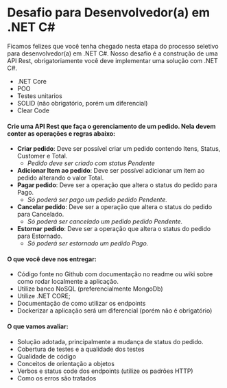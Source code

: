 # Desafio para Desenvolvedor(a) em .NET C#

Ficamos felizes que você tenha chegado nesta etapa do processo seletivo para desenvolvedor(a) em .NET C#. 
Nosso desafio é a construção de uma API Rest, obrigatoriamente você deve implementar uma solução com .NET C#.
* .NET Core
* POO
* Testes unitarios
* SOLID (não obrigatório, porém um diferencial)
* Clear Code

#### Crie uma API Rest que faça o gerenciamento de um pedido. Nela devem conter as operações e regras abaixo:
- **Criar pedido**: Deve ser possível criar um pedido contendo Itens, Status, Customer e Total.
    - *Pedido deve ser criado com status Pendente*
- **Adicionar Item ao pedido**: Deve ser possível adicionar um item ao pedido alterando o valor Total.
- **Pagar pedido**: Deve ser a operação que altera o status do pedido para Pago.
    - *Só poderá ser pago um pedido pedido Pendente.*
- **Cancelar pedido**: Deve ser a operação que altera o status do pedido para Cancelado.
    - *Só poderá ser cancelado um pedido pedido Pendente.*
- **Estornar pedido**: Deve ser a operação que altera o status do pedido para Estornado.
    - *Só poderá ser estornado um pedido Pago.*

#### O que você deve nos entregar:
- Código fonte no Github com documentação no readme ou wiki sobre como rodar localmente a aplicação.
- Utilize banco NoSQL (preferencialmente MongoDb)
- Utilize .NET CORE;
- Documentação de como utilizar os endpoints
- Dockerizar a aplicação será um diferencial (porém não é obrigatório)

#### O que vamos avaliar:
- Solução adotada, principalmente a mudança de status do pedido.
- Cobertura de testes e a qualidade dos testes
- Qualidade de código
- Conceitos de orientação a objetos 
- Verbos e status code dos endpoints (utilize os padrões HTTP)
- Como os erros são tratados
